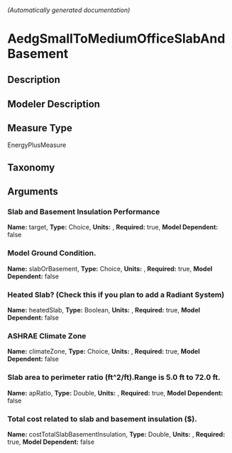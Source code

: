 

###### (Automatically generated documentation)

# AedgSmallToMediumOfficeSlabAndBasement

## Description


## Modeler Description


## Measure Type
EnergyPlusMeasure

## Taxonomy


## Arguments


### Slab and Basement Insulation Performance

**Name:** target,
**Type:** Choice,
**Units:** ,
**Required:** true,
**Model Dependent:** false

### Model Ground Condition.

**Name:** slabOrBasement,
**Type:** Choice,
**Units:** ,
**Required:** true,
**Model Dependent:** false

### Heated Slab? (Check this if you plan to add a Radiant System)

**Name:** heatedSlab,
**Type:** Boolean,
**Units:** ,
**Required:** true,
**Model Dependent:** false

### ASHRAE Climate Zone

**Name:** climateZone,
**Type:** Choice,
**Units:** ,
**Required:** true,
**Model Dependent:** false

### Slab area to perimeter ratio (ft^2/ft).Range is 5.0 ft to 72.0 ft.

**Name:** apRatio,
**Type:** Double,
**Units:** ,
**Required:** true,
**Model Dependent:** false

### Total cost related to slab and basement insulation ($).

**Name:** costTotalSlabBasementInsulation,
**Type:** Double,
**Units:** ,
**Required:** true,
**Model Dependent:** false




